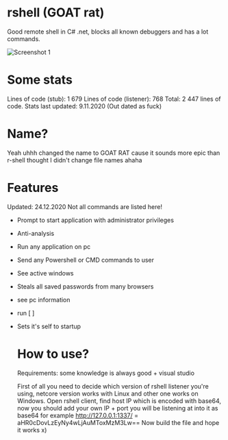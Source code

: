 # rshell (GOAT rat)
Good remote shell in C# .net, blocks all known debuggers and has a lot commands.

<img src="https://img0.imguh.com/2020/11/29/Screenshot_15d84b6f241cff859.png" alt="Screenshot 1" border="0">

# Some stats
Lines of code (stub): 1 679
Lines of code (listener):  768
Total: 2 447 lines of code.
Stats last updated: 9.11.2020 (Out dated as fuck) 

# Name? 
Yeah uhhh changed the name to GOAT RAT cause it sounds more epic than r-shell thought I didn't change file names ahaha
# Features
Updated: 24.12.2020
Not all commands are listed here!
* Prompt to start application with administrator privileges
* Anti-analysis
* Run any application on pc
* Send any Powershell or CMD commands to user
* See active windows
* Steals all saved passwords from many browsers
* see pc information
* run <program> [<arguments> <working dir>]
* Sets it's self to startup
  # How to use?
  Requirements: some knowledge is always good + visual studio
  
  First of all you need to decide which version of rshell listener you're using, netcore version works with Linux and other one works on Windows.
  Open rshell client, find host IP which is encoded with base64, now you should add your own IP + port you will be listening at into it as base64 for example 
  http://127.0.0.1:1337/ = aHR0cDovLzEyNy4wLjAuMToxMzM3Lw==
  Now build the file and hope it works x)
